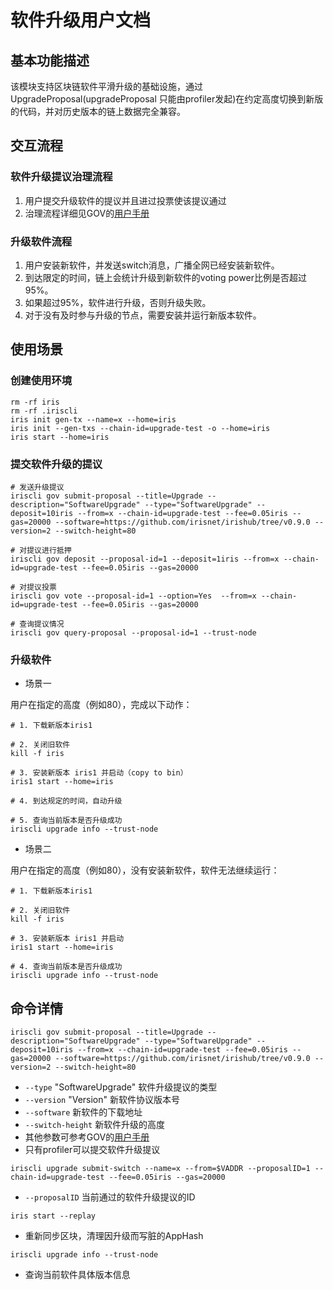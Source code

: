 # 软件升级用户文档

## 基本功能描述

该模块支持区块链软件平滑升级的基础设施，通过UpgradeProposal(upgradeProposal 只能由profiler发起)在约定高度切换到新版的代码，并对历史版本的链上数据完全兼容。

## 交互流程

### 软件升级提议治理流程
1. 用户提交升级软件的提议并且进过投票使该提议通过
2. 治理流程详细见GOV的[用户手册](governance.md)


### 升级软件流程  
1. 用户安装新软件，并发送switch消息，广播全网已经安装新软件。
2. 到达限定的时间，链上会统计升级到新软件的voting power比例是否超过95%。
3. 如果超过95%，软件进行升级，否则升级失败。
4. 对于没有及时参与升级的节点，需要安装并运行新版本软件。

## 使用场景

### 创建使用环境

```
rm -rf iris                                                                         
rm -rf .iriscli
iris init gen-tx --name=x --home=iris
iris init --gen-txs --chain-id=upgrade-test -o --home=iris
iris start --home=iris
```
### 提交软件升级的提议

```
# 发送升级提议
iriscli gov submit-proposal --title=Upgrade --description="SoftwareUpgrade" --type="SoftwareUpgrade" --deposit=10iris --from=x --chain-id=upgrade-test --fee=0.05iris --gas=20000 --software=https://github.com/irisnet/irishub/tree/v0.9.0 --version=2 --switch-height=80

# 对提议进行抵押
iriscli gov deposit --proposal-id=1 --deposit=1iris --from=x --chain-id=upgrade-test --fee=0.05iris --gas=20000

# 对提议投票
iriscli gov vote --proposal-id=1 --option=Yes  --from=x --chain-id=upgrade-test --fee=0.05iris --gas=20000

# 查询提议情况
iriscli gov query-proposal --proposal-id=1 --trust-node
```

### 升级软件

* 场景一

用户在指定的高度（例如80），完成以下动作：

```
# 1. 下载新版本iris1

# 2. 关闭旧软件
kill -f iris

# 3. 安装新版本 iris1 并启动（copy to bin）
iris1 start --home=iris

# 4. 到达规定的时间，自动升级

# 5. 查询当前版本是否升级成功
iriscli upgrade info --trust-node
```

* 场景二

用户在指定的高度（例如80），没有安装新软件，软件无法继续运行：

```
# 1. 下载新版本iris1

# 2. 关闭旧软件
kill -f iris

# 3. 安装新版本 iris1 并启动
iris1 start --home=iris

# 4. 查询当前版本是否升级成功
iriscli upgrade info --trust-node
```

## 命令详情

```
iriscli gov submit-proposal --title=Upgrade --description="SoftwareUpgrade" --type="SoftwareUpgrade" --deposit=10iris --from=x --chain-id=upgrade-test --fee=0.05iris --gas=20000 --software=https://github.com/irisnet/irishub/tree/v0.9.0 --version=2 --switch-height=80
```

* `--type`  "SoftwareUpgrade" 软件升级提议的类型
* `--version`  "Version" 新软件协议版本号
* `--software`  新软件的下载地址
* `--switch-height` 新软件升级的高度
* 其他参数可参考GOV的[用户手册](governance.md)
* 只有profiler可以提交软件升级提议
```
iriscli upgrade submit-switch --name=x --from=$VADDR --proposalID=1 --chain-id=upgrade-test --fee=0.05iris --gas=20000
```

* `--proposalID` 当前通过的软件升级提议的ID

```
iris start --replay
```

* 重新同步区块，清理因升级而写脏的AppHash

```
iriscli upgrade info --trust-node
```

* 查询当前软件具体版本信息

